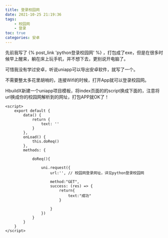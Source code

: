 ```yaml
---
title: 登录校园网
date: 2021-10-25 21:19:36
tags:
    - 校园网
    - 登录
toc: true
categories: 安卓
---
```


先前我写了
{% post_link 'python登录校园网' %} 
，打包成了exe，但是在很多时候早上醒来，躺在床上玩手机，并不想下去，更别说开电脑了。

可惜我没有学过安卓，听说uniapp可以导出安卓软件，就写了一个。

不需要整太多花里胡哨的，连接Wifi的时候，打开App就可以登录校园网。

HbuildX新建一个uniapp项目模板，将index页面的的script换成下面的，注意将url换成你的校园网解析到的网址，打包APP就OK了！

```
<script>
	export default {
		data() {
			return {
				text: ''
			}
		},
		onLoad() {
			this.doReq()
		},
		methods: {
			
			doReq(){
				
				uni.request({
					url:'', // 校园网登录网址，详见python登录校园网
					
					method:"GET",
					success: (res) => {
						return{
							text:"成功"
						}
						
					}
				})
			}
		}
	}
</script>
```